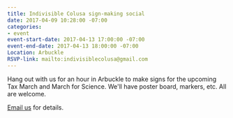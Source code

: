 ```yaml
---
title: Indivisible Colusa sign-making social
date: 2017-04-09 10:28:00 -07:00
categories:
- event
event-start-date: 2017-04-13 17:00:00 -07:00
event-end-date: 2017-04-13 18:00:00 -07:00
Location: Arbuckle
RSVP-link: mailto:indivisiblecolusa@gmail.com
---
```


Hang out with us for an hour in Arbuckle to make signs for the upcoming Tax March and March for Science. We'll have poster board, markers, etc. All are welcome. 

[Email us](mailto:indivisiblecolusa@gmail.com) for details. 